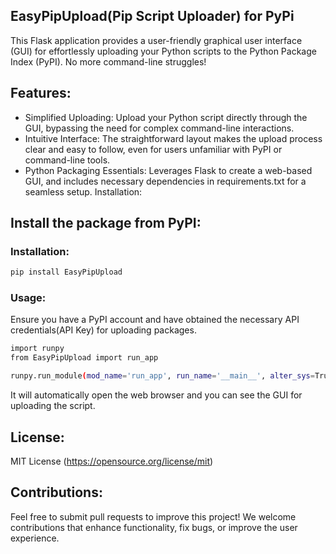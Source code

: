 ## EasyPipUpload(Pip Script Uploader) for PyPi

This Flask application provides a user-friendly graphical user interface (GUI) for effortlessly uploading your Python scripts to the Python Package Index (PyPI). No more command-line struggles!

## Features:

- Simplified Uploading: Upload your Python script directly through the GUI, bypassing the need for complex command-line interactions.
- Intuitive Interface: The straightforward layout makes the upload process clear and easy to follow, even for users unfamiliar with PyPI or command-line tools.
- Python Packaging Essentials: Leverages Flask to create a web-based GUI, and includes necessary dependencies in requirements.txt for a seamless setup.
Installation:

## Install the package from PyPI:

### Installation:
```bash
pip install EasyPipUpload
```

### Usage:

Ensure you have a PyPI account and have obtained the necessary API credentials(API Key) for uploading packages.

```bash
import runpy
from EasyPipUpload import run_app

runpy.run_module(mod_name='run_app', run_name='__main__', alter_sys=True)
```

It will automatically open the web browser and you can see the GUI for uploading the script.



## License:

MIT License (https://opensource.org/license/mit)

## Contributions:

Feel free to submit pull requests to improve this project! We welcome contributions that enhance functionality, fix bugs, or improve the user experience.

